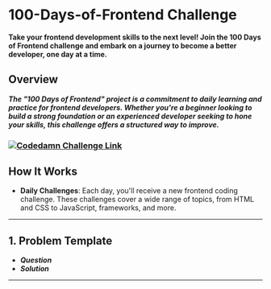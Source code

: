 # 100-Days-of-Frontend Challenge

**Take your frontend development skills to the next level! Join the 100 Days of Frontend challenge and embark on a journey to become a better developer, one day at a time.**


## Overview

***The "100 Days of Frontend" project is a commitment to daily learning and practice for frontend developers. Whether you're a beginner looking to build a strong foundation or an experienced developer seeking to hone your skills, this challenge offers a structured way to improve.***
### [![Codedamn Challenge Link](http://www.w3.org/2000/svg)](https://codedamn.com/challenge/100-days-of-frontend)<br>


## How It Works

- **Daily Challenges**: Each day, you'll receive a new frontend coding challenge. These challenges cover a wide range of topics, from HTML and CSS to JavaScript, frameworks, and more.

----------------

## 1. Problem Template

* ***Question***
* ***Solution***

-----------------

